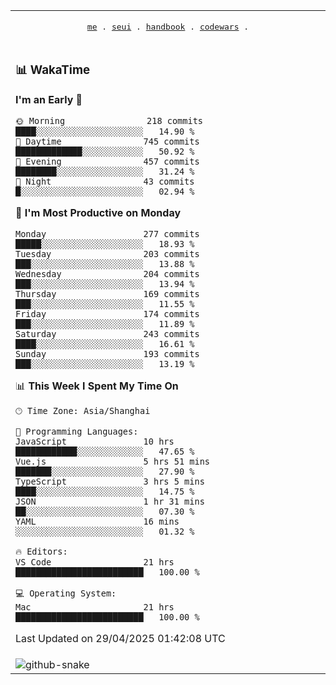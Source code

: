 
<div align="center">

<table>
<tr><td>
  <p align="center">
  <samp>
    <a href="https://github.com/SeaMmMm/SeaMmMm">me</a> .
    <a href="https://github.com/SeaMmMm/se-element">seui</a> .
    <a href="https://github.com/SeaMmMm/HandBook">handbook</a> .
    <a href="https://github.com/SeaMmMm/codeWars">codewars</a> .
  </samp>
    </p>
</td></tr>

<tr><td>

### 📊 WakaTime

<!--START_SECTION:waka-->
**I'm an Early 🐤** 

```text
🌞 Morning                218 commits         ████░░░░░░░░░░░░░░░░░░░░░   14.90 % 
🌆 Daytime                745 commits         █████████████░░░░░░░░░░░░   50.92 % 
🌃 Evening                457 commits         ████████░░░░░░░░░░░░░░░░░   31.24 % 
🌙 Night                  43 commits          █░░░░░░░░░░░░░░░░░░░░░░░░   02.94 % 
```
📅 **I'm Most Productive on Monday** 

```text
Monday                   277 commits         █████░░░░░░░░░░░░░░░░░░░░   18.93 % 
Tuesday                  203 commits         ███░░░░░░░░░░░░░░░░░░░░░░   13.88 % 
Wednesday                204 commits         ███░░░░░░░░░░░░░░░░░░░░░░   13.94 % 
Thursday                 169 commits         ███░░░░░░░░░░░░░░░░░░░░░░   11.55 % 
Friday                   174 commits         ███░░░░░░░░░░░░░░░░░░░░░░   11.89 % 
Saturday                 243 commits         ████░░░░░░░░░░░░░░░░░░░░░   16.61 % 
Sunday                   193 commits         ███░░░░░░░░░░░░░░░░░░░░░░   13.19 % 
```


📊 **This Week I Spent My Time On** 

```text
🕑︎ Time Zone: Asia/Shanghai

💬 Programming Languages: 
JavaScript               10 hrs              ████████████░░░░░░░░░░░░░   47.65 % 
Vue.js                   5 hrs 51 mins       ███████░░░░░░░░░░░░░░░░░░   27.90 % 
TypeScript               3 hrs 5 mins        ████░░░░░░░░░░░░░░░░░░░░░   14.75 % 
JSON                     1 hr 31 mins        ██░░░░░░░░░░░░░░░░░░░░░░░   07.30 % 
YAML                     16 mins             ░░░░░░░░░░░░░░░░░░░░░░░░░   01.32 % 

🔥 Editors: 
VS Code                  21 hrs              █████████████████████████   100.00 % 

💻 Operating System: 
Mac                      21 hrs              █████████████████████████   100.00 % 
```


 Last Updated on 29/04/2025 01:42:08 UTC
<!--END_SECTION:waka-->
</td></tr>

<tr><td>
  <img alt="github-snake" src="profile-snake-contrib/github-user-contribution.svg"/>
</td></tr>

</table>
